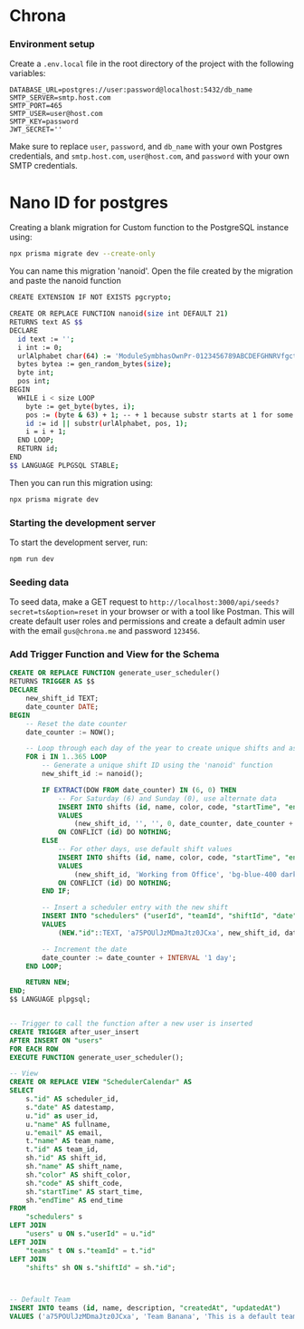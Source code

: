 # Chrona

### Environment setup

Create a `.env.local` file in the root directory of the project with the following variables:

```
DATABASE_URL=postgres://user:password@localhost:5432/db_name
SMTP_SERVER=smtp.host.com
SMTP_PORT=465
SMTP_USER=user@host.com
SMTP_KEY=password
JWT_SECRET=''
```

Make sure to replace `user`, `password`, and `db_name` with your own Postgres credentials, and `smtp.host.com`, `user@host.com`, and `password` with your own SMTP credentials.

# Nano ID for postgres

Creating a blank migration for Custom function to the PostgreSQL instance using:

```bash
npx prisma migrate dev --create-only
```

You can name this migration 'nanoid'. Open the file created by the migration and paste the nanoid function

```bash
CREATE EXTENSION IF NOT EXISTS pgcrypto;

CREATE OR REPLACE FUNCTION nanoid(size int DEFAULT 21)
RETURNS text AS $$
DECLARE
  id text := '';
  i int := 0;
  urlAlphabet char(64) := 'ModuleSymbhasOwnPr-0123456789ABCDEFGHNRVfgctiUvz_KqYTJkLxpZXIjQW';
  bytes bytea := gen_random_bytes(size);
  byte int;
  pos int;
BEGIN
  WHILE i < size LOOP
    byte := get_byte(bytes, i);
    pos := (byte & 63) + 1; -- + 1 because substr starts at 1 for some reason
    id := id || substr(urlAlphabet, pos, 1);
    i = i + 1;
  END LOOP;
  RETURN id;
END
$$ LANGUAGE PLPGSQL STABLE;
```

Then you can run this migration using:

```bash
npx prisma migrate dev
```

### Starting the development server

To start the development server, run:

```bash
npm run dev
```

### Seeding data

To seed data, make a GET request to `http://localhost:3000/api/seeds?secret=ts&option=reset` in your browser or with a tool like Postman. This will create default user roles and permissions and create a default admin user with the email `gus@chrona.me` and password `123456`.

### Add Trigger Function and View for the Schema
```sql
CREATE OR REPLACE FUNCTION generate_user_scheduler()
RETURNS TRIGGER AS $$
DECLARE
    new_shift_id TEXT;
    date_counter DATE;
BEGIN
    -- Reset the date counter
    date_counter := NOW();

    -- Loop through each day of the year to create unique shifts and assign to schedulers
    FOR i IN 1..365 LOOP
        -- Generate a unique shift ID using the 'nanoid' function
        new_shift_id := nanoid();

        IF EXTRACT(DOW FROM date_counter) IN (6, 0) THEN
            -- For Saturday (6) and Sunday (0), use alternate data
            INSERT INTO shifts (id, name, color, code, "startTime", "endTime", "createdAt", "updatedAt")
            VALUES
                (new_shift_id, '', '', 0, date_counter, date_counter + INTERVAL '8 hours', NOW(), NOW())
            ON CONFLICT (id) DO NOTHING;
        ELSE
            -- For other days, use default shift values
            INSERT INTO shifts (id, name, color, code, "startTime", "endTime", "createdAt", "updatedAt")
            VALUES
                (new_shift_id, 'Working from Office', 'bg-blue-400 dark:bg-transparent dark:bg-gradient-to-r dark:from-cyan-500 dark:to-blue-500', 1, date_counter, date_counter + INTERVAL '8 hours', NOW(), NOW())
            ON CONFLICT (id) DO NOTHING;
        END IF;

        -- Insert a scheduler entry with the new shift
        INSERT INTO "schedulers" ("userId", "teamId", "shiftId", "date", "createdAt", "updatedAt")
        VALUES
            (NEW."id"::TEXT, 'a75POUlJzMDmaJtz0JCxa', new_shift_id, date_counter, NOW(), NOW());

        -- Increment the date
        date_counter := date_counter + INTERVAL '1 day';
    END LOOP;

    RETURN NEW;
END;
$$ LANGUAGE plpgsql;


-- Trigger to call the function after a new user is inserted
CREATE TRIGGER after_user_insert
AFTER INSERT ON "users"
FOR EACH ROW
EXECUTE FUNCTION generate_user_scheduler();

-- View
CREATE OR REPLACE VIEW "SchedulerCalendar" AS
SELECT
    s."id" AS scheduler_id,
    s."date" AS datestamp,
    u."id" as user_id,
    u."name" AS fullname,
    u."email" AS email,
    t."name" AS team_name,
    t."id" AS team_id,
    sh."id" AS shift_id,
    sh."name" AS shift_name,
    sh."color" AS shift_color,
    sh."code" AS shift_code,
    sh."startTime" AS start_time,
    sh."endTime" AS end_time
FROM
    "schedulers" s
LEFT JOIN
    "users" u ON s."userId" = u."id"
LEFT JOIN
    "teams" t ON s."teamId" = t."id"
LEFT JOIN
    "shifts" sh ON s."shiftId" = sh."id";



-- Default Team
INSERT INTO teams (id, name, description, "createdAt", "updatedAt")
VALUES ('a75POUlJzMDmaJtz0JCxa', 'Team Banana', 'This is a default team.', NOW(), NOW());
```
